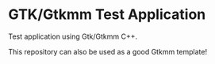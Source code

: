 # GTK/Gtkmm Test Application

Test application using Gtk/Gtkmm C++.

This repository can also be used as a good Gtkmm template!